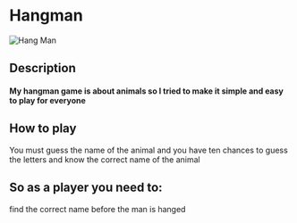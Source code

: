 # Hangman

![Hang Man](https://imgur.com/a/AyKCd4q)

## Description

#### My hangman game is about animals so I tried to make it simple and easy to play for everyone

## How to play
You must guess the name of the animal and you have ten chances to guess the letters and know the correct name of the animal

## So as a player you need to:
find the correct name before the man is hanged


